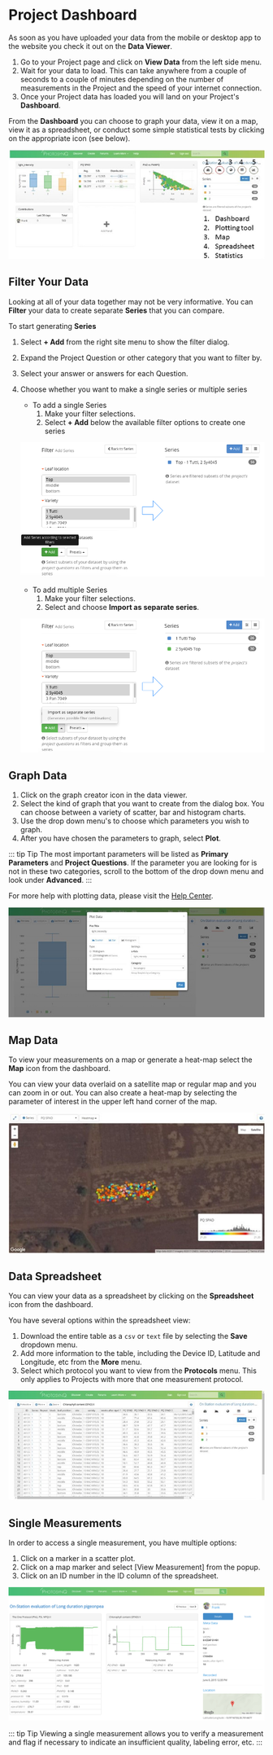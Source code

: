 # Project Dashboard

As soon as you have uploaded your data from the mobile or desktop app to the website you check it out on the **Data Viewer**.

1. Go to your Project page and click on **View Data** from the left side menu.
2. Wait for your data to load. This can take anywhere from a couple of seconds to a couple of minutes depending on the number of measurements in the Project and the speed of your internet connection.
3. Once your Project data has loaded you will land on your Project's **Dashboard**.

From the **Dashboard** you can choose to graph your data, view it on a map, view it as a spreadsheet, or conduct some simple statistical tests by clicking on the appropriate icon (see below).

 ![Dashboard](./images/data-viewing-dashboard.jpg)

## Filter Your Data

Looking at all of your data together may not be very informative. You can **Filter** your data to create separate **Series** that you can compare.

To start generating **Series**

1. Select **+ Add** from the right site menu to show the filter dialog.
2. Expand the Project Question or other category that you want to filter by.
3. Select your answer or answers for each Question.
4. Choose whether you want to make a single series or multiple series
   - To add a single Series
     1. Make your filter selections.
     2. Select **+ Add** below the available filter options to create one series

   ![Single Series](./images/data-viewing-one-series.png)

   - To add multiple Series
     1. Make your filter selections.
     2. Select **<i class="fa fa-caret-up" aria-hidden="true"></i>** and choose **Import as separate series**.

   ![Multiple Series](./images/data-viewing-multiple-series.png)

## Graph Data

1. Click on the graph creator icon in the data viewer.
2. Select the kind of graph that you want to create from the dialog box. You can choose between a variety of scatter, bar and histogram charts.
3. Use the drop down menu's to choose which parameters you wish to graph.
4. After you have chosen the parameters to graph, select **Plot**.

::: tip Tip
The most important parameters will be listed as **Primary Parameters** and **Project Questions**. If the parameter you are looking for is not in these two categories, scroll to the bottom of the drop down menu and look under **Advanced**.
:::

For more help with plotting data, please visit the [Help Center](../view-and-analyze-data/data-plot-data.md).

![Plotting tool](./images/data-viewing-plotting-tool.jpg)

## Map Data

To view your measurements on a map or generate a heat-map select the **Map** icon from the dashboard.

You can view your data overlaid on a satellite map or regular map and you can zoom in or out. You can also create a heat-map by selecting the parameter of interest in the upper left hand corner of the map.

![Map](./images/data-viewing-map.jpg)

## Data Spreadsheet

You can view your data as a spreadsheet by clicking on the **Spreadsheet** icon from the dashboard.

You have several options within the spreadsheet view:

1. Download the entire table as a `csv` or `text` file by selecting the **Save** dropdown menu.
2. Add more information to the table, including the Device ID, Latitude and Longitude, etc from the **More** menu.
3. Select which protocol you want to view from the **Protocols** menu. This only applies to Projects with more that one measurement protocol.

![Spreadsheet](./images/data-viewing-spreadsheet.jpg)

## Single Measurements

In order to access a single measurement, you have multiple options:

1. Click on a marker in a scatter plot.
2. Click on a map marker and select [View Measurement] from the popup.
3. Click on an ID number in the ID column of the spreadsheet.

![Single Measurement. Use the Next and Previous buttons to navigate between measurements.](./images/data-viewing-single-measurement.png)

::: tip Tip
Viewing a single measurement allows you to verify a measurement and flag if necessary to indicate an insufficient quality, labeling error, etc.
:::
